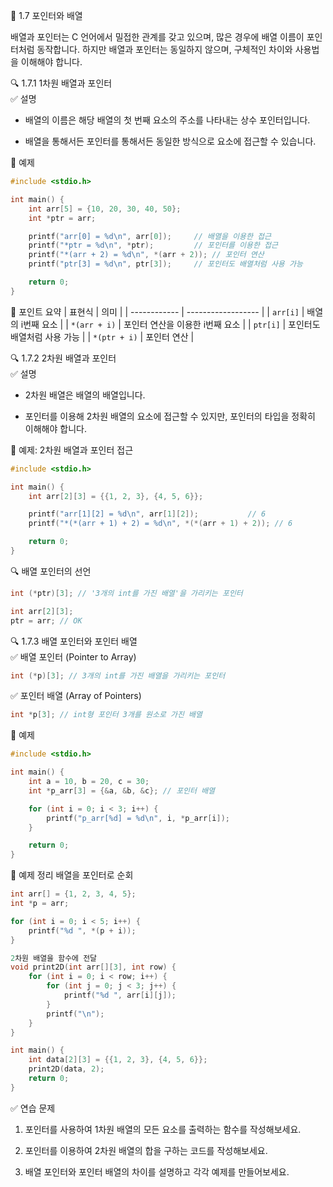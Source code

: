 📘 1.7 포인터와 배열

배열과 포인터는 C 언어에서 밀접한 관계를 갖고 있으며, 많은 경우에 배열 이름이 포인터처럼 동작합니다. 하지만 배열과 포인터는 동일하지 않으며, 구체적인 차이와 사용법을 이해해야 합니다.

🔍 1.7.1 1차원 배열과 포인터  
✅ 설명

* 배열의 이름은 해당 배열의 첫 번째 요소의 주소를 나타내는 상수 포인터입니다.

* 배열을 통해서든 포인터를 통해서든 동일한 방식으로 요소에 접근할 수 있습니다.

🧪 예제
```c
#include <stdio.h>

int main() {
    int arr[5] = {10, 20, 30, 40, 50};
    int *ptr = arr;

    printf("arr[0] = %d\n", arr[0]);     // 배열을 이용한 접근
    printf("*ptr = %d\n", *ptr);         // 포인터를 이용한 접근
    printf("*(arr + 2) = %d\n", *(arr + 2)); // 포인터 연산
    printf("ptr[3] = %d\n", ptr[3]);     // 포인터도 배열처럼 사용 가능

    return 0;
}
```
📌 포인트 요약
| 표현식          | 의미                 |
| ------------ | ------------------ |
| `arr[i]`     | 배열의 i번째 요소         |
| `*(arr + i)` | 포인터 연산을 이용한 i번째 요소 |
| `ptr[i]`     | 포인터도 배열처럼 사용 가능    |
| `*(ptr + i)` | 포인터 연산             |

🔍 1.7.2 2차원 배열과 포인터  
✅ 설명

* 2차원 배열은 배열의 배열입니다.

* 포인터를 이용해 2차원 배열의 요소에 접근할 수 있지만, 포인터의 타입을 정확히 이해해야 합니다.

🧪 예제: 2차원 배열과 포인터 접근
```c
#include <stdio.h>

int main() {
    int arr[2][3] = {{1, 2, 3}, {4, 5, 6}};

    printf("arr[1][2] = %d\n", arr[1][2]);           // 6
    printf("*(*(arr + 1) + 2) = %d\n", *(*(arr + 1) + 2)); // 6

    return 0;
}
```
🔍 배열 포인터의 선언
```c
int (*ptr)[3]; // '3개의 int를 가진 배열'을 가리키는 포인터
```
```c
int arr[2][3];
ptr = arr; // OK
```

🔍 1.7.3 배열 포인터와 포인터 배열  
✅ 배열 포인터 (Pointer to Array)
```c
int (*p)[3]; // 3개의 int를 가진 배열을 가리키는 포인터
```
✅ 포인터 배열 (Array of Pointers)
```c
int *p[3]; // int형 포인터 3개를 원소로 가진 배열
```
🧪 예제
```c
#include <stdio.h>

int main() {
    int a = 10, b = 20, c = 30;
    int *p_arr[3] = {&a, &b, &c}; // 포인터 배열

    for (int i = 0; i < 3; i++) {
        printf("p_arr[%d] = %d\n", i, *p_arr[i]);
    }

    return 0;
}
```
📌 예제 정리
배열을 포인터로 순회
```c
int arr[] = {1, 2, 3, 4, 5};
int *p = arr;

for (int i = 0; i < 5; i++) {
    printf("%d ", *(p + i));
}

2차원 배열을 함수에 전달
void print2D(int arr[][3], int row) {
    for (int i = 0; i < row; i++) {
        for (int j = 0; j < 3; j++) {
            printf("%d ", arr[i][j]);
        }
        printf("\n");
    }
}

int main() {
    int data[2][3] = {{1, 2, 3}, {4, 5, 6}};
    print2D(data, 2);
    return 0;
}
```
✅ 연습 문제

1. 포인터를 사용하여 1차원 배열의 모든 요소를 출력하는 함수를 작성해보세요.

2. 포인터를 이용하여 2차원 배열의 합을 구하는 코드를 작성해보세요.

3. 배열 포인터와 포인터 배열의 차이를 설명하고 각각 예제를 만들어보세요.
